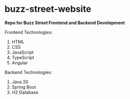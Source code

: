 # buzz-street-website
<p><b>Repo for Buzz Street Frontend and Backend Development</b></p>

Frontend Technologies:
<ol>
    <li>HTML</li>
    <li>CSS</li>
    <li>JavaScript</li>
    <li>TypeScript</li>
    <li>Angular</li>
</ol>

Backend Technologies:
<ol>
    <li>Java 20</li>
    <li>Spring Boot</li>
    <li>H2 Database</li>
</ol>